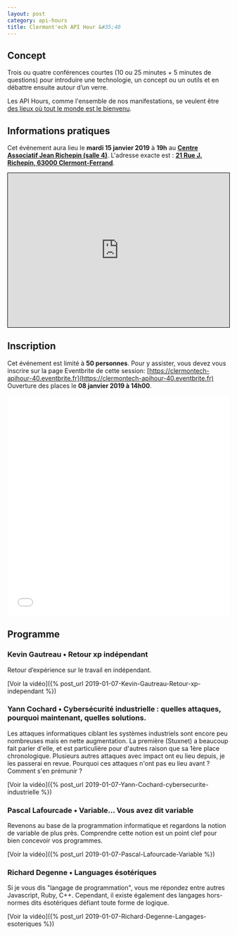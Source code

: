 ```yaml
---
layout: post
category: api-hours
title: Clermont'ech API Hour &#35;40
---
```


## Concept

Trois ou quatre conférences courtes (10 ou 25 minutes + 5 minutes de questions)
pour introduire une technologie, un concept ou un outils et en débattre ensuite
autour d’un verre.

Les API Hours, comme l'ensemble de nos manifestations, se veulent être [des
lieux où tout le monde est le bienvenu](/code-of-conduct.html).



## Informations pratiques

Cet événement aura lieu le **mardi 15 janvier 2019** à **19h** au [**Centre Associatif Jean Richepin (salle 4)**](http://www.clermont-ferrand.fr/+-Centre-Richepin-+.html). L'adresse
exacte est : [**21 Rue J. Richepin, 63000 Clermont-Ferrand**](https://www.openstreetmap.org/#map=19/45.78186/3.08506).
<iframe width="100%" height="350" frameborder="0" scrolling="no" marginheight="0" marginwidth="0" src="https://www.openstreetmap.org/export/embed.html?bbox=3.0836096405982976%2C45.780990896595334%2C3.0871394276618958%2C45.78265381775845&amp;layer=mapnik&amp;marker=45.78182142810052%2C3.0853745341300964" style="border: 1px solid black"></iframe>
<br/>

## Inscription

Cet événement est limité à **50 personnes**.  Pour y assister, vous devez vous
inscrire sur la page Eventbrite de cette session: [https://clermontech-apihour-40.eventbrite.fr](https://clermontech-apihour-40.eventbrite.fr)
Ouverture des places le **08 janvier 2019 à 14h00**.


<iframe src="//eventbrite.fr/tickets-external?eid=54523318714&ref=etckt" frameborder="0" height="500" width="100%" vspace="0" hspace="0" marginheight="5" marginwidth="5" scrolling="auto" allowtransparency="true"></iframe>

<br/>

## Programme

### Kevin Gautreau • Retour xp indépendant

Retour d’expérience sur le travail en indépendant.

[Voir la vidéo]({% post_url 2019-01-07-Kevin-Gautreau-Retour-xp-independant %})

### Yann Cochard • Cybersécurité industrielle : quelles attaques, pourquoi maintenant, quelles solutions.

Les attaques informatiques ciblant les systèmes industriels sont encore peu nombreuses mais en nette augmentation.
La première (Stuxnet) a beaucoup fait parler d'elle, et est particulière pour d'autres raison que sa 1ère place chronologique.
Plusieurs autres attaques avec impact ont eu lieu depuis, je les passerai en revue.
Pourquoi ces attaques n'ont pas eu lieu avant ? Comment s'en prémunir ?

[Voir la vidéo]({% post_url 2019-01-07-Yann-Cochard-cybersecurite-industrielle %})

### Pascal Lafourcade • Variable... Vous avez dit variable

Revenons au base de la programmation informatique et regardons la notion de
variable de plus près. Comprendre cette notion est un point clef pour bien concevoir
vos programmes.

[Voir la vidéo]({% post_url 2019-01-07-Pascal-Lafourcade-Variable %})

### Richard Degenne • Languages ésotériques

Si je vous dis "langage de programmation", vous me répondez entre autres Javascript,
Ruby, C++. Cependant, il existe également des langages hors-normes dits ésotériques
défiant toute forme de logique.

[Voir la vidéo]({% post_url 2019-01-07-Richard-Degenne-Langages-esoteriques %})
